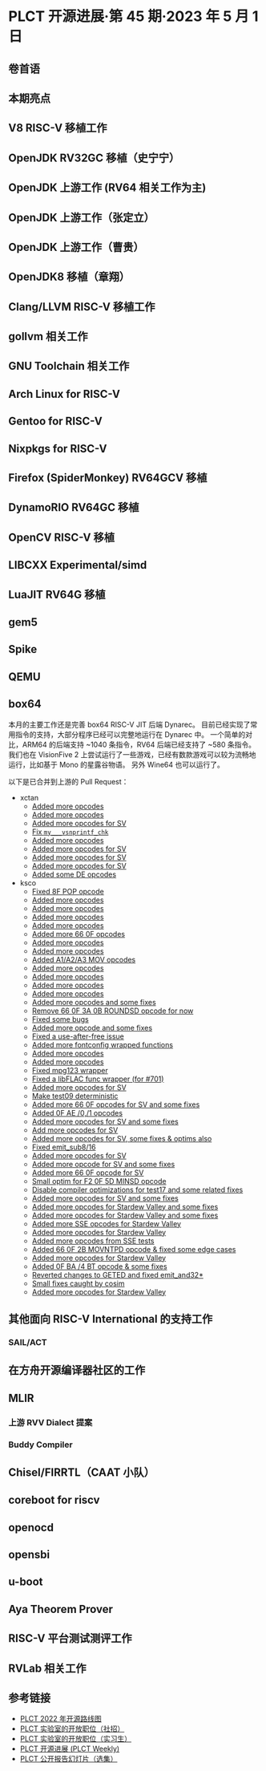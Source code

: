# PLCT 开源进展·第 45 期·2023 年 5 月 1 日

## 卷首语


## 本期亮点


## V8 RISC-V 移植工作

## OpenJDK RV32GC 移植（史宁宁）

## OpenJDK 上游工作 (RV64 相关工作为主)

## OpenJDK 上游工作（张定立）

## OpenJDK 上游工作（曹贵）

## OpenJDK8 移植（章翔）

## Clang/LLVM RISC-V 移植工作

## gollvm 相关工作

## GNU Toolchain 相关工作

## Arch Linux for RISC-V

## Gentoo for RISC-V

## Nixpkgs for RISC-V

## Firefox (SpiderMonkey) RV64GCV 移植

## DynamoRIO RV64GC 移植

## OpenCV RISC-V 移植

## LIBCXX Experimental/simd

## LuaJIT RV64G 移植

## gem5

## Spike

## QEMU

## box64

本月的主要工作还是完善 box64 RISC-V JIT 后端 Dynarec。
目前已经实现了常用指令的支持，大部分程序已经可以完整地运行在 Dynarec 中。
一个简单的对比，ARM64 的后端支持 ~1040 条指令，RV64 后端已经支持了 ~580 条指令。
我们也在 VisionFive 2 上尝试运行了一些游戏，已经有数款游戏可以较为流畅地运行，比如基于 Mono 的星露谷物语。
另外 Wine64 也可以运行了。

以下是已合并到上游的 Pull Request：

- xctan
    - [Added more opcodes](https://github.com/ptitSeb/box64/pull/747) 
    - [Added more opcodes](https://github.com/ptitSeb/box64/pull/739) 
    - [Added more opcodes for SV](https://github.com/ptitSeb/box64/pull/726) 
    - [Fix `my___vsnprintf_chk`](https://github.com/ptitSeb/box64/pull/722) 
    - [Added more opcodes](https://github.com/ptitSeb/box64/pull/712) 
    - [Added more opcodes for SV](https://github.com/ptitSeb/box64/pull/699) 
    - [Added more opcodes for SV](https://github.com/ptitSeb/box64/pull/693) 
    - [Added more opcodes for SV](https://github.com/ptitSeb/box64/pull/687) 
    - [Added some DE opcodes](https://github.com/ptitSeb/box64/pull/659) 
- ksco
    - [Fixed 8F POP opcode](https://github.com/ptitSeb/box64/pull/746)
    - [Added more opcodes](https://github.com/ptitSeb/box64/pull/745)
    - [Added more opcodes](https://github.com/ptitSeb/box64/pull/743)
    - [Added more opcodes](https://github.com/ptitSeb/box64/pull/737)
    - [Added more opcodes](https://github.com/ptitSeb/box64/pull/736)
    - [Added more 66 0F opcodes](https://github.com/ptitSeb/box64/pull/734)
    - [Added more opcodes](https://github.com/ptitSeb/box64/pull/733)
    - [Added more opcodes](https://github.com/ptitSeb/box64/pull/730)
    - [Added A1/A2/A3 MOV opcodes](https://github.com/ptitSeb/box64/pull/723)
    - [Added more opcodes](https://github.com/ptitSeb/box64/pull/721)
    - [Added more opcodes](https://github.com/ptitSeb/box64/pull/719)
    - [Added more opcodes](https://github.com/ptitSeb/box64/pull/718)
    - [Added more opcodes](https://github.com/ptitSeb/box64/pull/717)
    - [Added more opcodes and some fixes](https://github.com/ptitSeb/box64/pull/716)
    - [Remove 66 0F 3A 0B ROUNDSD opcode for now](https://github.com/ptitSeb/box64/pull/715)
    - [Fixed some bugs](https://github.com/ptitSeb/box64/pull/714)
    - [Added more opcode and some fixes](https://github.com/ptitSeb/box64/pull/710)
    - [Fixed a use-after-free issue](https://github.com/ptitSeb/box64/pull/709)
    - [Added more fontconfig wrapped functions](https://github.com/ptitSeb/box64/pull/708)
    - [Added more opcodes](https://github.com/ptitSeb/box64/pull/706)
    - [Added more opcodes](https://github.com/ptitSeb/box64/pull/705)
    - [Fixed mpg123 wrapper](https://github.com/ptitSeb/box64/pull/704)
    - [Fixed a libFLAC func wrapper (for #701)](https://github.com/ptitSeb/box64/pull/702)
    - [Added more opcodes for SV](https://github.com/ptitSeb/box64/pull/700)
    - [Make test09 deterministic](https://github.com/ptitSeb/box64/pull/698)
    - [Added more 66 0F opcodes for SV and some fixes](https://github.com/ptitSeb/box64/pull/697)
    - [Added 0F AE /0,/1 opcodes](https://github.com/ptitSeb/box64/pull/696)
    - [Added more opcodes for SV and some fixes](https://github.com/ptitSeb/box64/pull/694)
    - [Add more opcodes for SV](https://github.com/ptitSeb/box64/pull/688)
    - [Added more opcodes for SV, some fixes & optims also](https://github.com/ptitSeb/box64/pull/686)
    - [Fixed emit_sub8/16](https://github.com/ptitSeb/box64/pull/685)
    - [Added more opcodes for SV](https://github.com/ptitSeb/box64/pull/684)
    - [Added more opcode for SV and some fixes](https://github.com/ptitSeb/box64/pull/683)
    - [Added more 66 0F opcode for SV](https://github.com/ptitSeb/box64/pull/680)
    - [Small optim for F2 0F 5D MINSD opcode](https://github.com/ptitSeb/box64/pull/678)
    - [Disable compiler optimizations for test17 and some related fixes](https://github.com/ptitSeb/box64/pull/677)
    - [Added more opcodes for SV and some fixes](https://github.com/ptitSeb/box64/pull/676)
    - [Added more opcodes for Stardew Valley and some fixes](https://github.com/ptitSeb/box64/pull/674)
    - [Added more opcodes for Stardew Valley and some fixes](https://github.com/ptitSeb/box64/pull/673)
    - [Added more SSE opcodes for Stardew Valley](https://github.com/ptitSeb/box64/pull/672)
    - [Added more opcodes for Stardew Valley](https://github.com/ptitSeb/box64/pull/671)
    - [Added more opcodes from SSE tests](https://github.com/ptitSeb/box64/pull/669)
    - [Added 66 0F 2B MOVNTPD opcode & fixed some edge cases](https://github.com/ptitSeb/box64/pull/668)
    - [Added more opcodes for Stardew Valley](https://github.com/ptitSeb/box64/pull/666)
    - [Added 0F BA /4 BT opcode & some fixes ](https://github.com/ptitSeb/box64/pull/664)
    - [Reverted changes to GETED and fixed emit_and32\*](https://github.com/ptitSeb/box64/pull/663)
    - [Small fixes caught by cosim](https://github.com/ptitSeb/box64/pull/661)
    - [Added more opcodes for Stardew Valley](https://github.com/ptitSeb/box64/pull/660)

## 其他面向 RISC-V International 的支持工作

### SAIL/ACT

## 在方舟开源编译器社区的工作

## MLIR

### 上游 RVV Dialect 提案


### Buddy Compiler


## Chisel/FIRRTL（CAAT 小队）

## coreboot for riscv

## openocd

## opensbi

## u-boot

## Aya Theorem Prover

## RISC-V 平台测试测评工作

## RVLab 相关工作

## 参考链接

- [PLCT 2022 年开源路线图](https://github.com/plctlab/PLCT-Weekly/blob/master/PLCT-Roadmap-2022.md)
- [PLCT 实验室的开放职位（社招）](https://github.com/plctlab/PLCT-Weekly/blob/master/Jobs.md)
- [PLCT 实验室的开放职位（实习生）](https://github.com/plctlab/weloveinterns/blob/master/open-internships.md)
- [PLCT 开源进展 (PLCT Weekly)](https://github.com/isrc-cas/PLCT-Weekly)
- [PLCT 公开报告幻灯片（选集）](https://github.com/isrc-cas/PLCT-Open-Reports)